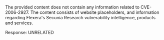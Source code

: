 The provided content does not contain any information related to CVE-2006-2927. The content consists of website placeholders, and information regarding Flexera's Secunia Research vulnerability intelligence, products and services.

Response: UNRELATED